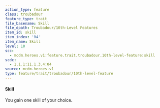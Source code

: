 ```yaml
---
action_type: feature
class: troubadour
feature_type: trait
file_basename: Skill
file_dpath: Troubadour/10th-Level Features
item_id: skill
item_index: '04'
item_name: Skill
level: 10
scc:
  - mcdm.heroes.v1:feature.trait.troubadour.10th-level-feature:skill
scdc:
  - 1.1.1:11.1.3.4:04
source: mcdm.heroes.v1
type: feature/trait/troubadour/10th-level-feature
---
```


#### Skill

You gain one skill of your choice.
